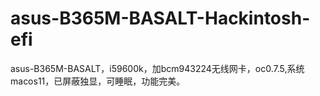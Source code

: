 # asus-B365M-BASALT-Hackintosh-efi
asus-B365M-BASALT，i59600k，加bcm943224无线网卡，oc0.7.5,系统macos11，已屏蔽独显，可睡眠，功能完美。
